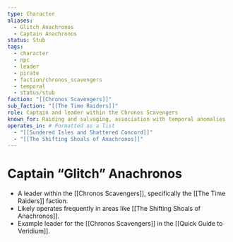```yaml
---
type: Character
aliases:
  - Glitch Anachronos
  - Captain Anachronos
status: Stub
tags:
  - character
  - npc
  - leader
  - pirate
  - faction/chronos_scavengers
  - temporal
  - status/stub
faction: "[[Chronos Scavengers]]"
sub_faction: "[[The Time Raiders]]"
role: Captain and leader within the Chronos Scavengers
known_for: Raiding and salvaging, association with temporal anomalies
operates_in: # Formatted as a list
  - "[[Sundered Isles and Shattered Concord]]"
  - "[[The Shifting Shoals of Anachronos]]"
---
```

# Captain “Glitch” Anachronos

* A leader within the [[Chronos Scavengers]], specifically the [[The Time Raiders]] faction.
* Likely operates frequently in areas like [[The Shifting Shoals of Anachronos]].
* Example leader for the [[Chronos Scavengers]] in the [[Quick Guide to Veridium]].